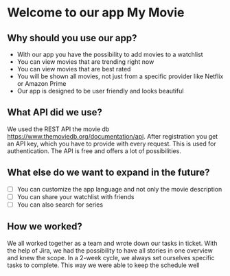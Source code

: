 # Welcome to our app My Movie
## Why should you use our app?
- With our app you have the possibility to add movies to a watchlist
- You can view movies that are trending right now
- You can view movies that are best rated
- You will be shown all movies, not just from a specific provider like Netflix or Amazon Prime
- Our app is designed to be user friendly and looks beautiful

## What API did we use?
We used the REST API the movie db https://www.themoviedb.org/documentation/api. After registration you get an API key, which you have to provide with every request. This is used for authentication. The API is free and offers a lot of possibilities.
## What else do we want to expand in the future?
- [ ] You can customize the app language and not only the movie description
- [ ] You can share your watchlist with friends
- [ ] You can also search for series
## How we worked?
We all worked together as a team and wrote down our tasks in ticket. With the help of Jira, we had the possibility to have all stories in one overview and knew the scope. In a 2-week cycle, we always set ourselves specific tasks to complete. This way we were able to keep the schedule well
